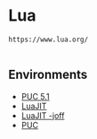 # Lua

```
https://www.lua.org/
  
```

## Environments

* [PUC 5.1]({{site.baseurl}}/langs/lua/envs/lua51)
* [LuaJIT]({{site.baseurl}}/langs/lua/envs/luajit)
* [LuaJIT -joff]({{site.baseurl}}/langs/lua/envs/luajit-joff)
* [PUC]({{site.baseurl}}/langs/lua/envs/lua)
